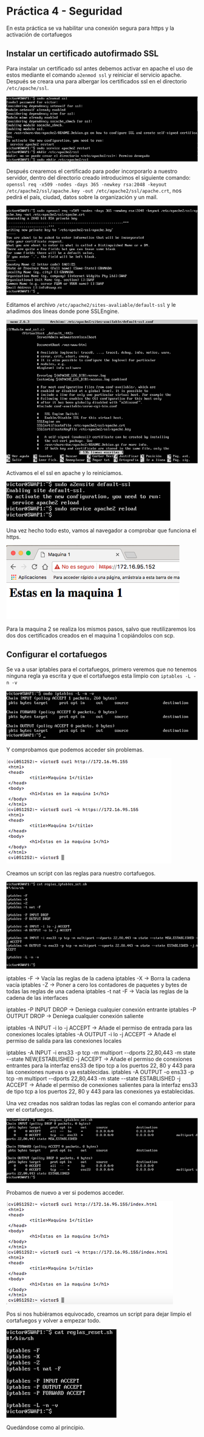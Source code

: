 # Práctica 4 - Seguridad

En esta práctica se va habilitar una conexión segura para https y la activación de cortafuegos

## Instalar un certificado autofirmado SSL

Para instalar un certificado ssl antes debemos activar en apache el uso de estos mediante el comando ```a2enmod ssl``` y reiniciar el servicio apache. Después se creara una para albergar los certificados ssl en el directorio ```/etc/apache/ssl```.

![activar ssl en SWAP1](SWAP1activarSSL.png)

Después crearemos el certificado para poder incorporarlo a nuestro servidor, dentro del directorio creado introducimos el siguiente comando: ```openssl req -x509 -nodes -days 365 -newkey rsa:2048 -keyout /etc/apache2/ssl/apache.key -out /etc/apache2/ssl/apache.crt```, nos pedirá el país, ciudad, datos sobre la organización y un mail.

![crear certificado en SWAP1](SWAP1crearClave.png)

Editamos el archivo ```/etc/apache2/sites-avaliable/default-ssl``` y le añadimos dos líneas donde pone SSLEngine.

![editar apache en SWAP1](SWAP1editarApache.png)

Activamos el el ssl en apache y lo reiniciamos.

![reiniciar apache en SWAP1](SWAP1reiniciarApache.png)

Una vez hecho todo esto, vamos al navegador a comprobar que funciona el https.

![comprobar ssl en SWAP1](SWAP1comprobacionSSL.png)

Para la maquina 2 se realiza los mismos pasos, salvo que reutilizaremos los dos dos certificados creados en el maquina 1 copiándolos con scp.


## Configurar el cortafuegos

Se va a usar iptables para el cortafuegos, primero veremos que no tenemos ninguna regla ya escrita y que el cortafuegos esta limpio con ```iptables -L -n -v```

![iptables limpia en SWAP1](SWAP1iptablesClear.png)

Y comprobamos que podemos acceder sin problemas.

![acceso en SWAP1](SWAP1acceso.png)

Creamos un script con las reglas para nuestro cortafuegos.

![reglas iptables en SWAP1](SWAP1reglasIptables.png)

iptables -F -> Vacía las reglas de la cadena
iptables -X -> Borra la cadena vacía
iptables -Z -> Poner a cero los contadores de paquetes y bytes de todas las reglas de una cadena
iptables -t nat -F -> Vacía las reglas de la cadena de las interfaces

iptables -P INPUT DROP -> Deniega cualquier conexión entrante
iptables -P OUTPUT DROP -> Deniega cualquier conexión saliente

iptables -A INPUT -i lo -j ACCEPT -> Añade el permiso de entrada para las conexiones locales
iptables -A OUTPUT -i lo -j ACCEPT -> Añade el permiso de salida para las conexiones locales

iptables -A INPUT -i ens33 -p tcp -m multiport --dports 22,80,443 -m state --state NEW,ESTABLISHED -j ACCEPT -> Añade el permiso de conexiones entrantes para la interfaz ens33 de tipo tcp a los puertos 22, 80 y 443 para las conexiones nuevas o ya establecidas.
iptables -A OUTPUT -o ens33 -p tcp -m multiport --dports 22,80,443 -m state --state ESTABLISHED -j ACCEPT ->  Añade el permiso de conexiones salientes para la interfaz ens33 de tipo tcp a los puertos 22, 80 y 443 para las conexiones ya establecidas.

Una vez creadas nos saldran todas las reglas con el comando anterior para ver el cortafuegos.

![iptables en SWAP1](SWAP1iptables.png)

Probamos de nuevo a ver si podemos acceder.

![acceso iptables en SWAP1](SWAP1accesoIptables.png)

Pos si nos hubiéramos equivocado, creamos un script para dejar limpio el cortafuegos y volver a empezar todo.

![reset iptabñes en SWAP1](SWAP1resetIptables.png)

Quedándose como al principio.
